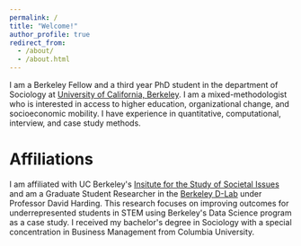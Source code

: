 ```yaml
---
permalink: /
title: "Welcome!"
author_profile: true
redirect_from: 
  - /about/
  - /about.html
---
```


I am a Berkeley Fellow and a third year PhD student in the department of Sociology at [University of California, Berkeley](https://sociology.berkeley.edu/graduate-student/jacqueline-brown). I am a mixed-methodologist who is interested in access to higher education, organizational change, and socioeconomic mobility. I have experience in quantitative, computational, interview, and case study methods. 

Affiliations
======
I am affiliated with UC Berkeley's [Insitute for the Study of Societal Issues](https://issi.berkeley.edu/people/jacqueline-brown) and am  a Graduate Student Researcher in the [Berkeley D-Lab](https://dlab.berkeley.edu/home) under Professor David Harding. This research focuses on improving outcomes for underrepresented students in STEM using Berkeley's Data Science program as a case study. I received my bachelor's degree in Sociology with a special concentration in Business Management from Columbia University. 
